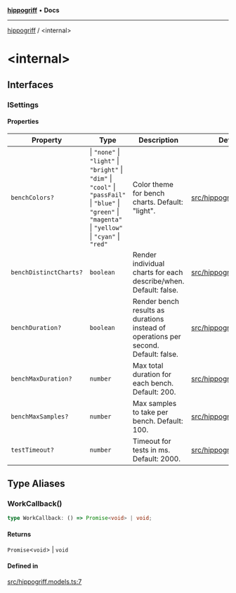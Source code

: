[**hippogriff**](README.md) • **Docs**

***

[hippogriff](README.md) / \<internal\>

# \<internal\>

## Interfaces

### ISettings

#### Properties

| Property | Type | Description | Defined in |
| ------ | ------ | ------ | ------ |
| `benchColors?` | \| `"none"` \| `"light"` \| `"bright"` \| `"dim"` \| `"cool"` \| `"passFail"` \| `"blue"` \| `"green"` \| `"magenta"` \| `"yellow"` \| `"cyan"` \| `"red"` | Color theme for bench charts. Default: "light". | [src/hippogriff.models.ts:76](https://github.com/DarrenPaulWright/hippogriff/blob/main/src/hippogriff.models.ts#L76) |
| `benchDistinctCharts?` | `boolean` | Render individual charts for each describe/when. Default: false. | [src/hippogriff.models.ts:70](https://github.com/DarrenPaulWright/hippogriff/blob/main/src/hippogriff.models.ts#L70) |
| `benchDuration?` | `boolean` | Render bench results as durations instead of operations per second. Default: false. | [src/hippogriff.models.ts:73](https://github.com/DarrenPaulWright/hippogriff/blob/main/src/hippogriff.models.ts#L73) |
| `benchMaxDuration?` | `number` | Max total duration for each bench. Default: 200. | [src/hippogriff.models.ts:67](https://github.com/DarrenPaulWright/hippogriff/blob/main/src/hippogriff.models.ts#L67) |
| `benchMaxSamples?` | `number` | Max samples to take per bench. Default: 100. | [src/hippogriff.models.ts:64](https://github.com/DarrenPaulWright/hippogriff/blob/main/src/hippogriff.models.ts#L64) |
| `testTimeout?` | `number` | Timeout for tests in ms. Default: 2000. | [src/hippogriff.models.ts:61](https://github.com/DarrenPaulWright/hippogriff/blob/main/src/hippogriff.models.ts#L61) |

## Type Aliases

### WorkCallback()

```ts
type WorkCallback: () => Promise<void> | void;
```

#### Returns

`Promise`\<`void`\> \| `void`

#### Defined in

[src/hippogriff.models.ts:7](https://github.com/DarrenPaulWright/hippogriff/blob/main/src/hippogriff.models.ts#L7)
